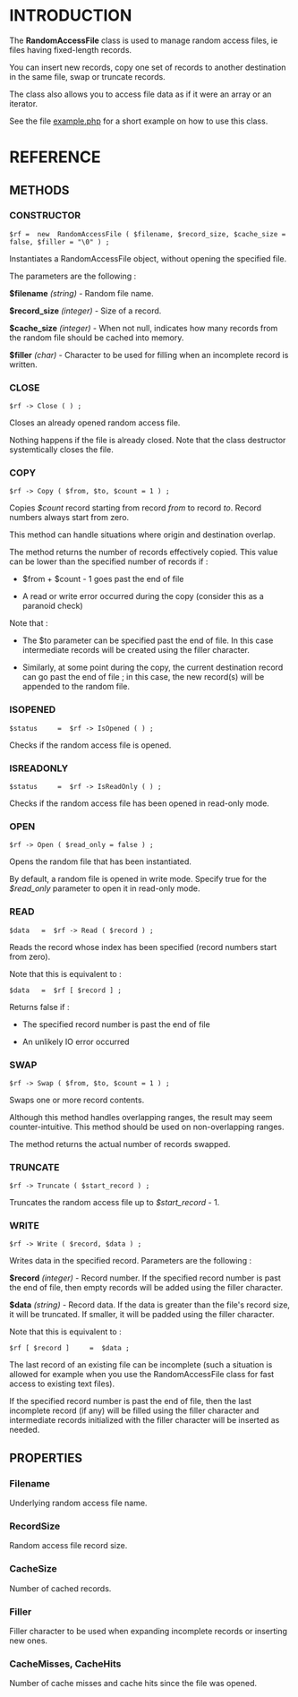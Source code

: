 # INTRODUCTION #

The **RandomAccessFile** class is used to manage random access files, ie files having fixed-length records.

You can insert new records, copy one set of records to another destination in the same file, swap or truncate records.

The class also allows you to access file data as if it were an array or an iterator.

See the file [example.php](example.php "example.php") for a short example on how to use this class.

# REFERENCE #

## METHODS ##

### CONSTRUCTOR ###

	$rf	=  new  RandomAccessFile ( $filename, $record_size, $cache_size = false, $filler = "\0" ) ;

Instantiates a RandomAccessFile object, without opening the specified file.

The parameters are the following :

**$filename** *(string)* - Random file name.

**$record_size** *(integer)* - Size of a record.

**$cache_size** *(integer)* - When not null, indicates how many records from the random file should be cached into memory.

**$filler** *(char)* - Character to be used for filling when an incomplete record is written.


### CLOSE ###

	$rf -> Close ( ) ;

Closes an already opened random access file.

Nothing happens if the file is already closed. Note that the class destructor systemtically closes the file.


### COPY ###

	$rf -> Copy ( $from, $to, $count = 1 ) ;

Copies *$count* record starting from record *from* to record *to*. Record numbers always start from zero.

This method can handle situations where origin and destination overlap.

The method returns the number of records effectively copied. This value can be lower than the specified number of records if :

- $from + $count - 1 goes past the end of file

- A read or write error occurred during the copy (consider this as a paranoid check)

Note that :

- The $to parameter can be specified past the end of file. In this case intermediate records will be created using the filler character.

- Similarly, at some point during the copy, the current destination record can go past the end of file ; in this case, the new record(s) will be appended to the random file.


### ISOPENED ###

	$status		=  $rf -> IsOpened ( ) ;

Checks if the random access file is opened.


### ISREADONLY ###

	$status		=  $rf -> IsReadOnly ( ) ;

Checks if the random access file has been opened in read-only mode.


### OPEN ###

	$rf -> Open ( $read_only = false ) ;

Opens the random file that has been instantiated.

By default, a random file is opened in write mode. Specify true for the *$read_only* parameter to open it in read-only mode.

### READ ###

	$data	=  $rf -> Read ( $record ) ;

Reads the record whose index has been specified (record numbers start from zero).

Note that this is equivalent to :

	$data 	=  $rf [ $record ] ;

Returns false if :

- The specified record number is past the end of file

- An unlikely IO error occurred

### SWAP ###

	$rf -> Swap ( $from, $to, $count = 1 ) ;

Swaps one or more record contents.

Although this method handles overlapping ranges, the result may seem counter-intuitive. This method should be used on non-overlapping ranges.

The method returns the actual number of records swapped.

### TRUNCATE ###

 	$rf -> Truncate ( $start_record ) ;

Truncates the random access file up to *$start_record* - 1.

### WRITE ###

	$rf -> Write ( $record, $data ) ;

Writes data in the specified record. Parameters are the following :

**$record** *(integer)* - Record number. If the specified record number is past the end of file, then empty records will be added using the filler character.

**$data** *(string)* - Record data. If the data is greater than the file's record size, it will be truncated. If smaller, it will be padded using the filler character.

Note that this is equivalent to :

	$rf [ $record ] 	=  $data ;

The last record of an existing file can be incomplete (such a situation is allowed for example when you use the RandomAccessFile class for fast access to existing text files). 

If the specified record number is past the end of file, then the last incomplete record (if any) will be filled using the filler character and intermediate records initialized with the filler character will be inserted as needed.


## PROPERTIES ##

### Filename ###

Underlying random access file name.

### RecordSize ###

Random access file record size.

### CacheSize ###

Number of cached records.

### Filler ###

Filler character to be used when expanding incomplete records or inserting new ones.

### CacheMisses, CacheHits ###

Number of cache misses and cache hits since the file was opened.
